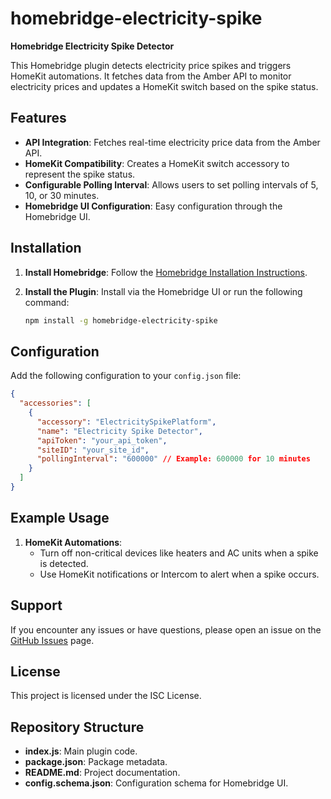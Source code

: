
# homebridge-electricity-spike

**Homebridge Electricity Spike Detector**

This Homebridge plugin detects electricity price spikes and triggers HomeKit automations. It fetches data from the Amber API to monitor electricity prices and updates a HomeKit switch based on the spike status.

## Features

- **API Integration**: Fetches real-time electricity price data from the Amber API.
- **HomeKit Compatibility**: Creates a HomeKit switch accessory to represent the spike status.
- **Configurable Polling Interval**: Allows users to set polling intervals of 5, 10, or 30 minutes.
- **Homebridge UI Configuration**: Easy configuration through the Homebridge UI.

## Installation

1. **Install Homebridge**:
   Follow the [Homebridge Installation Instructions](https://github.com/homebridge/homebridge/wiki).

2. **Install the Plugin**:
   Install via the Homebridge UI or run the following command:
   ```bash
   npm install -g homebridge-electricity-spike
   ```

## Configuration

Add the following configuration to your `config.json` file:

```json
{
  "accessories": [
    {
      "accessory": "ElectricitySpikePlatform",
      "name": "Electricity Spike Detector",
      "apiToken": "your_api_token",
      "siteID": "your_site_id",
      "pollingInterval": "600000" // Example: 600000 for 10 minutes
    }
  ]
}
```

## Example Usage

1. **HomeKit Automations**:
   - Turn off non-critical devices like heaters and AC units when a spike is detected.
   - Use HomeKit notifications or Intercom to alert when a spike occurs.

## Support

If you encounter any issues or have questions, please open an issue on the [GitHub Issues](https://github.com/yourusername/homebridge-electricity-spike/issues) page.

## License

This project is licensed under the ISC License.

## Repository Structure

- **index.js**: Main plugin code.
- **package.json**: Package metadata.
- **README.md**: Project documentation.
- **config.schema.json**: Configuration schema for Homebridge UI.

